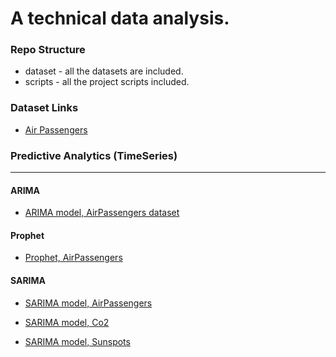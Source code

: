 # A technical data analysis.


### Repo Structure
- dataset - all the datasets are included. 
- scripts - all the project scripts included.

### Dataset Links
- [Air Passengers](https://www.kaggle.com/rakannimer/air-passengers) 

### Predictive Analytics (TimeSeries)
<hr />

#### ARIMA
- [ARIMA model, AirPassengers dataset](https://github.com/kankaungmalay/a_technical_analysis/blob/main/scripts/predictive_analytics/time_series_forecasting_%5BM%5DARIMA_%5BD%5Dairpassengers.ipynb)

#### Prophet
- [Prophet, AirPassengers](https://github.com/kankaungmalay/a_technical_analysis/blob/main/scripts/predictive_analytics/time_series_forecasting_%5BM%5DProphet_%5BD%5Dairpassengers.ipynb)

#### SARIMA
- [SARIMA model, AirPassengers](https://github.com/kankaungmalay/a_technical_analysis/blob/main/scripts/predictive_analytics/time_series_forecasting_%5BM%5DSARIMA_%5BD%5Dairpassengers.ipynb)

- [SARIMA model, Co2](https://github.com/kankaungmalay/a_technical_analysis/blob/main/scripts/predictive_analytics/time_series_forecasting_%5BM%5DSARIMA_%5BD%5Dco2%20.ipynb)

- [SARIMA model, Sunspots](https://github.com/kankaungmalay/a_technical_analysis/blob/main/scripts/predictive_analytics/time_series_forecasting_%5BM%5DSARIMA_%5BD%5Dsunspots.ipynb)
